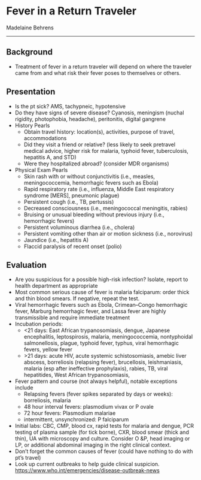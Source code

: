 # Fever in a Return Traveler

Madelaine Behrens

---

## Background
-	Treatment of fever in a return traveler will depend on where the traveler came from and what risk their fever poses to themselves or others. 

## Presentation
-	Is the pt sick? AMS, tachypneic, hypotensive 
-	Do they have signs of severe disease? Cyanosis, meningism (nuchal rigidity, photophobia, headache), peritonitis, digital gangrene
-	History Pearls
    -	Obtain travel history: location(s), activities, purpose of travel, accommodations
    -	Did they visit a friend or relative? (less likely to seek pretravel medical advice, higher risk for malaria, typhoid fever, tuberculosis, hepatitis A, and STD)
    -	Were they hospitalized abroad? (consider MDR organisms)
-	Physical Exam Pearls
    -	Skin rash with or without conjunctivitis (i.e., measles, meningococcemia, hemorrhagic fevers such as Ebola)
    -	Rapid respiratory rate (i.e., influenza, Middle East respiratory syndrome [MERS], pneumonic plague)
    -	Persistent cough (i.e., TB, pertussis)
    -	Decreased consciousness (i.e., meningococcal meningitis, rabies)
    -	Bruising or unusual bleeding without previous injury (i.e., hemorrhagic fevers)
    -	Persistent voluminous diarrhea (i.e., cholera)
    -	Persistent vomiting other than air or motion sickness (i.e., norovirus)
    -	Jaundice (i.e., hepatitis A)
    -	Flaccid paralysis of recent onset (polio)

## Evaluation
-	Are you suspicious for a possible high-risk infection? Isolate, report to health department as appropriate 
-	Most common serious cause of fever is malaria falciparum: order thick and thin blood smears. If negative, repeat the test. 
-	Viral hemorrhagic fevers such as Ebola, Crimean–Congo hemorrhagic fever, Marburg hemorrhagic fever, and Lassa fever are highly transmissible and require immediate treatment
-	Incubation periods:
    -	<21 days: East African trypanosomiasis, dengue, Japanese encephalitis, leptospirosis, malaria, meningococcemia, nontyphoidal salmonellosis, plague, typhoid fever, typhus, viral hemorrhagic fevers, yellow fever
    -	&gt;21 days: acute HIV, acute systemic schistosomiasis, amebic liver abscess, borreliosis (relapsing fever), brucellosis, leishmaniasis, malaria (esp after ineffective prophylaxis), rabies, TB, viral hepatitides, West African trypanosomiasis,
-	 Fever pattern and course (not always helpful), notable exceptions include
        - Relapsing fevers (fever spikes separated by days or weeks): borreliosis, malaria
        - 48 hour interval fevers: plasmodium vivax or P ovale
        - 72 hour fevers: Plasmodium malariae
        - intermittent, unsynchronized: P falciparum
-	Initial labs: CBC, CMP, blood cx, rapid tests for malaria and dengue, PCR testing of plasma sample (for tick borne), CXR, blood smear (thick and thin), UA with microscopy and culture. Consider O &P, head imaging or LP, or additional abdominal imaging in the right clinical context.
-	Don’t forget the common causes of fever (could have nothing to do with pt’s travel)
-	Look up current outbreaks to help guide clinical suspicion. https://www.who.int/emergencies/disease-outbreak-news
